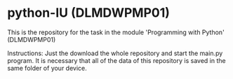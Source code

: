# python-IU (DLMDWPMP01)
This is the repository for the task in the module 'Programming with Python' (DLMDWPMP01) 

Instructions: 
Just the download the whole repository and start the main.py program. 
It is necessary that all of the data of this repository is saved in the same folder of your device. 

